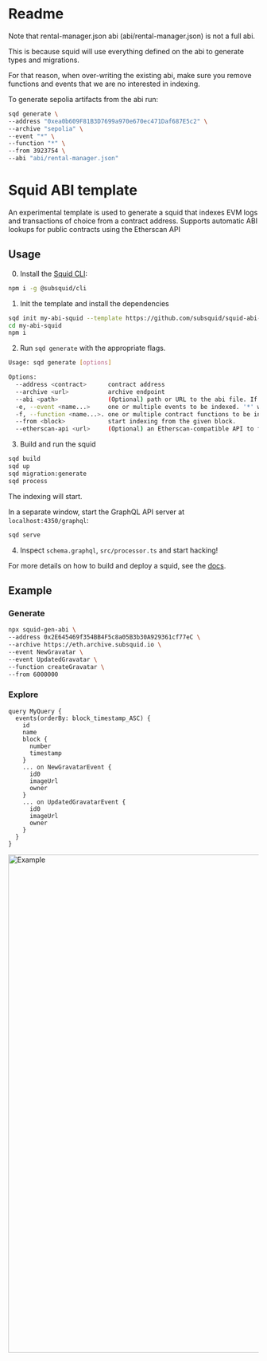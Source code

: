 # Readme

Note that rental-manager.json abi (abi/rental-manager.json) is not a full abi.

This is because squid will use everything defined on the abi to generate types and migrations.

For that reason, when over-writing the existing abi, make sure you remove functions and events that we are no interested in indexing.

To generate sepolia artifacts from the abi run:

```bash
sqd generate \
--address "0xea0b609F81B3D7699a970e670ec471Daf687E5c2" \
--archive "sepolia" \
--event "*" \
--function "*" \
--from 3923754 \
--abi "abi/rental-manager.json"
```

# Squid ABI template

An experimental template is used to generate a squid that indexes EVM logs and transactions of choice from a contract address. Supports automatic ABI lookups for public contracts using the Etherscan API

## Usage

0. Install the [Squid CLI](https://docs.subsquid.io/squid-cli/):

```sh
npm i -g @subsquid/cli
```

1. Init the template and install the dependencies

```bash
sqd init my-abi-squid --template https://github.com/subsquid/squid-abi-template
cd my-abi-squid
npm i
```

2. Run `sqd generate` with the appropriate flags.

```bash
Usage: sqd generate [options]

Options:
  --address <contract>      contract address
  --archive <url>           archive endpoint 
  --abi <path>              (Optional) path or URL to the abi file. If omitted, the Etherscan API is used.
  -e, --event <name...>     one or multiple events to be indexed. '*' will index all events
  -f, --function <name...>. one or multiple contract functions to be indexed. '*' will index all functions
  --from <block>            start indexing from the given block. 
  --etherscan-api <url>     (Optional) an Etherscan-compatible API to fetch contract ABI by a known address. Default: https://api.etherscan.io/
```

3. Build and run the squid

```bash
sqd build
sqd up
sqd migration:generate
sqd process
```
The indexing will start.

In a separate window, start the GraphQL API server at `localhost:4350/graphql`:
```bash
sqd serve
```

4. Inspect `schema.graphql`, `src/processor.ts` and start hacking!

For more details on how to build and deploy a squid, see the [docs](https://docs.subsquid.io).

## Example
### Generate
```bash
npx squid-gen-abi \
--address 0x2E645469f354BB4F5c8a05B3b30A929361cf77eC \
--archive https://eth.archive.subsquid.io \
--event NewGravatar \
--event UpdatedGravatar \
--function createGravatar \
--from 6000000
```
### Explore
```gql
query MyQuery {
  events(orderBy: block_timestamp_ASC) {
    id
    name
    block {
      number
      timestamp
    }
    ... on NewGravatarEvent {
      id0
      imageUrl
      owner
    }
    ... on UpdatedGravatarEvent {
      id0
      imageUrl
      owner
    }
  }
}
```
<img width="1000" alt="Example" src="https://user-images.githubusercontent.com/61732514/214889375-20cd1945-0124-4924-a1dd-3f1a07ddd6ab.png">

